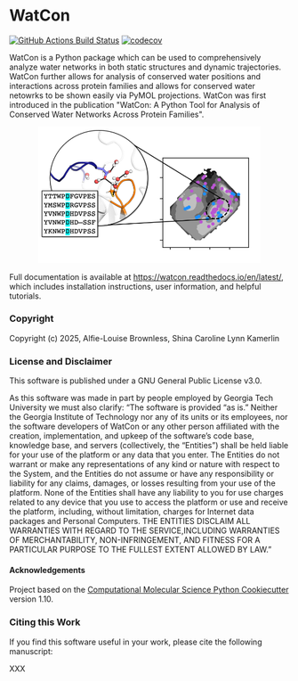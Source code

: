 WatCon
==============================
[//]: # (Badges)
[![GitHub Actions Build Status](https://github.com/REPLACE_WITH_OWNER_ACCOUNT/WatCon/workflows/CI/badge.svg)](https://github.com/REPLACE_WITH_OWNER_ACCOUNT/WatCon/actions?query=workflow%3ACI)
[![codecov](https://codecov.io/gh/REPLACE_WITH_OWNER_ACCOUNT/WatCon/branch/main/graph/badge.svg)](https://codecov.io/gh/REPLACE_WITH_OWNER_ACCOUNT/WatCon/branch/main)


WatCon is a Python package which can be used to comprehensively analyze water networks in both static structures and dynamic trajectories.
WatCon further allows for analysis of conserved water positions and interactions across protein families and allows for conserved water netowrks to be shown easily via PyMOL projections. WatCon was first introduced in the publication "WatCon: A Python Tool for Analysis of Conserved Water Networks Across Protein Families".

<p align="center">
<img src="docs/images/toc.png" alt="drawing" width="400">
</p>

Full documentation is available at https://watcon.readthedocs.io/en/latest/, which includes installation instructions, user information, and helpful tutorials.



### Copyright

Copyright (c) 2025, Alfie-Louise Brownless, Shina Caroline Lynn Kamerlin


### License and Disclaimer

This software is published under a GNU General Public License v3.0.

As this software was made in part by people employed by Georgia Tech University we must also clarify: “The software is provided “as is.” Neither the Georgia Institute of Technology nor any of its units or its employees, nor the software developers of WatCon or any other person affiliated with the creation, implementation, and upkeep of the software’s code base, knowledge base, and servers (collectively, the “Entities”) shall be held liable for your use of the platform or any data that you enter. The Entities do not warrant or make any representations of any kind or nature with respect to the System, and the Entities do not assume or have any responsibility or liability for any claims, damages, or losses resulting from your use of the platform. None of the Entities shall have any liability to you for use charges related to any device that you use to access the platform or use and receive the platform, including, without limitation, charges for Internet data packages and Personal Computers. THE ENTITIES DISCLAIM ALL WARRANTIES WITH REGARD TO THE SERVICE,INCLUDING WARRANTIES OF MERCHANTABILITY, NON-INFRINGEMENT, AND FITNESS FOR A PARTICULAR PURPOSE TO THE FULLEST EXTENT ALLOWED BY LAW.”

#### Acknowledgements
 
Project based on the 
[Computational Molecular Science Python Cookiecutter](https://github.com/molssi/cookiecutter-cms) version 1.10.


### Citing this Work

If you find this software useful in your work, please cite the following manuscript:

XXX




